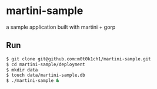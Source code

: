 martini-sample
==============

a sample application built with martini + gorp

## Run

``` sh
$ git clone git@github.com:m0t0k1ch1/martini-sample.git
$ cd martini-sample/deployment
$ mkdir data
$ touch data/martini-sample.db
$ ./martini-sample &
```
